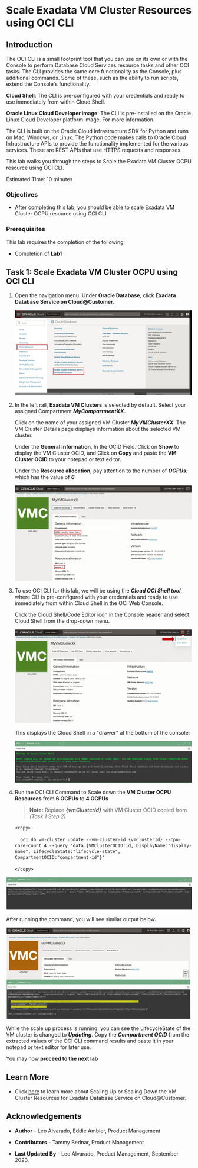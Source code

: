 


# Scale Exadata VM Cluster Resources using OCI CLI


## Introduction

The OCI CLI is a small footprint tool that you can use on its own or with the Console to perform Database Cloud Services resource tasks and other OCI tasks. The CLI provides the same core functionality as the Console, plus additional commands. Some of these, such as the ability to run scripts, extend the Console's functionality.

**Cloud Shell**: The CLI is pre-configured with your credentials and ready to use immediately from within Cloud Shell. 

**Oracle Linux Cloud Developer image**: The CLI is pre-installed on the Oracle Linux Cloud Developer platform image. For more information.

The CLI is built on the Oracle Cloud Infrastructure SDK for Python and runs on Mac, Windows, or Linux. The Python code makes calls to Oracle Cloud Infrastructure APIs to provide the functionality implemented for the various services. These are REST APIs that use HTTPS requests and responses.

This lab walks you through the steps to Scale the Exadata VM Cluster OCPU resource using OCI CLI.

Estimated Time: 10 minutes

<!-- Watch the video below for a quick walk-through of the lab.
[Create Oracle Database](youtube:JJ4Wx0l0gkc)
-->
### Objectives

-   After completing this lab, you should be able to scale Exadata VM Cluster OCPU resource using OCI CLI


### Prerequisites

This lab requires the completion of the following:

* Completion of **Lab1**


## Task 1: Scale Exadata VM Cluster OCPU using OCI CLI

1. Open the navigation menu. Under **Oracle Database**, click **Exadata Database Service on Cloud@Customer**.
   
   ![navigage oci console](./images/navigateocimenu.png " ")

2. In the left rail, **Exadata VM Clusters** is selected by default. Select your assigned Compartment ***MyCompartmentXX***. 
   
   Click on the name of your assigned VM Cluster ***MyVMClusterXX***. The VM Cluster Details page displays information about the selected VM cluster. 
    
   Under the **General Information**, In the OCID Field. Click on **Show** to display the VM Cluster OCID, and Click on **Copy** and paste the **VM Cluster OCID** to your notepad or text editor.

   Under the **Resource allocation**, pay attention to the number of ***OCPUs:*** which has the value of ***6***
  
   ![vm cluster details page](./images/vmcluster-details-page.png " ")

3. To use OCI CLI for this lab, we will be using the ***Cloud OCI Shell tool***, where CLI is pre-configured with your credentials and ready to use immediately from within Cloud Shell in the OCI Web Console. 
   
   Click the Cloud Shell/Code Editor icon in the Console header and select Cloud Shell from the drop-down menu. 
   
   ![oci cloudshell](./images/cloudshell.png " ")

   This displays the Cloud Shell in a "drawer" at the bottom of the console:

   ![oci cloudshell](./images/cloudshelllaunch.png " ")

4. Run the OCI CLI Command to Scale down the **VM Cluster OCPU Resources** from **6 OCPUs** to **4 OCPUs**

      >**Note:** Replace ***{vmClusterId}*** with VM Cluster OCID copied from *(Task 1 Step 2)*

    ```
    <copy>

      oci db vm-cluster update --vm-cluster-id {vmClusterId} --cpu-core-count 4 --query 'data.{VMClusterOCID:id, DisplayName:"display-name", LifecycleState:"lifecycle-state", CompartmentOCID:"compartment-id"}'

    </copy>
    ```

  ![scale number of ocpus](./images/scale-ocpu.png " ")

   After running the command, you will see similar output below.

  ![LifecycleState of updating is displayed for scale number of ocpus](./images/scale-vm-cluster-updating.png " ")

   While the scale up process is running, you can see the LifecycleState of the VM cluster is changed to ***Updating***. Copy the ***Compartment OCID*** from the extracted values of the OCI CLI command results and paste it in your notepad or text editor for later use.

You may now **proceed to the next lab**

## Learn More

* Click [here](https://docs.oracle.com/en/engineered-systems/exadata-cloud-at-customer/ecccm/ecc-manage-vm-clusters.html#GUID-B9529795-C3D0-423A-B83F-BDD96AB29E32) to learn more about Scaling Up or Scaling Down the VM Cluster Resources for Exadata Database Service on Cloud@Customer.

## Acknowledgements

* **Author** - Leo Alvarado, Eddie Ambler, Product Management

* **Contributors** - Tammy Bednar, Product Management

* **Last Updated By** - Leo Alvarado, Product Management, September 2023.
